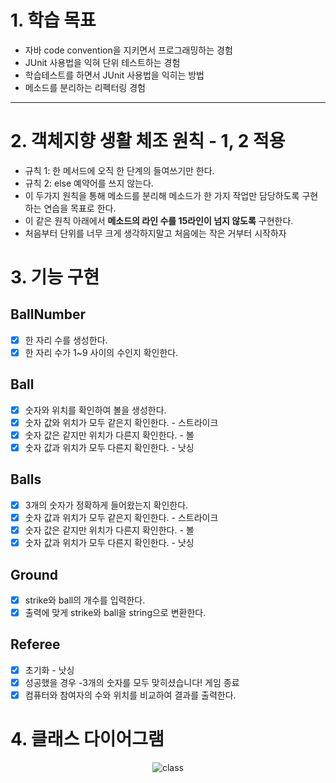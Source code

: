 # 1. 학습 목표
- 자바 code convention을 지키면서 프로그래밍하는 경험
- JUnit 사용법을 익혀 단위 테스트하는 경험
- 학습테스트를 하면서 JUnit 사용법을 익히는 방법
- 메소드를 분리하는 리펙터링 경험
---

# 2. 객체지향 생활 체조 원칙 - 1, 2 적용

- 규칙 1: 한 메서드에 오직 한 단계의 들여쓰기만 한다.
- 규칙 2: else 예약어를 쓰지 않는다.
- 이 두가지 원칙을 통해 메소드를 분리해 메소드가 한 가지 작업만 담당하도록 구현하는 연습을 목표로 한다.
- 이 같은 원칙 아래에서 **메소드의 라인 수를 15라인이 넘지 않도록** 구현한다.
- 처음부터 단위를 너무 크게 생각하지말고 처음에는 작은 거부터 시작하자

    
# 3. 기능 구현
## BallNumber
- [x]  한 자리 수를 생성한다.
- [x]  한 자리 수가 1~9 사이의 수인지 확인한다.
## Ball
- [x]  숫자와 위치를 확인하여 볼을 생성한다.
- [x]  숫자 값와 위치가 모두 같은지 확인한다. - 스트라이크
- [x]  숫자 값은 같지만 위치가 다른지 확인한다. - 볼
- [x]  숫자 값과 위치가 모두 다른지 확인한다. - 낫싱

## Balls
- [x] 3개의 숫자가 정확하게 들어왔는지 확인한다.
- [x] 숫자 값과 위치가 모두 같은지 확인한다. - 스트라이크
- [x] 숫자 값은 같지만 위치가 다른지 확인한다. - 볼
- [x] 숫자 값과 위치가 모두 다른지 확인한다. - 낫싱

## Ground
- [x] strike와 ball의 개수를 입력한다.
- [x] 출력에 맞게 strike와 ball을 string으로 변환한다.

## Referee
- [x] 초기화 - 낫싱
- [x] 성공했을 경우 -3개의 숫자를 모두 맞히셨습니다! 게임 종료
- [x] 컴퓨터와 참여자의 수와 위치를 비교하여 결과를 출력한다.

# 4. 클래스 다이어그램

<p align="center">
  <img src="https://www.notion.so/image/https%3A%2F%2Fprod-files-secure.s3.us-west-2.amazonaws.com%2F8f9374ea-d950-4add-878f-648f2923ed06%2F02d7ad2b-153b-4cea-aa0e-9d9a8cd62f87%2FUntitled.png?table=block&id=ad5600bd-d2cd-4725-beb0-813697ca5311&spaceId=8f9374ea-d950-4add-878f-648f2923ed06&width=2000&userId=2f121881-2289-461c-a96c-58cde2646312&cache=v2" alt="class" width="number" />
</p>